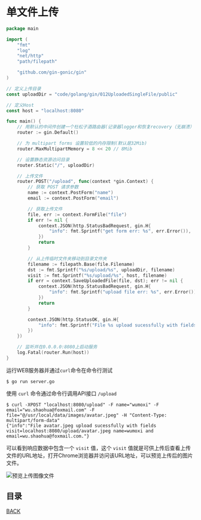 # 单文件上传

```go
package main

import (
	"fmt"
	"log"
	"net/http"
	"path/filepath"

	"github.com/gin-gonic/gin"
)

// 定义上传目录
const uploadDir = "code/golang/gin/012UploadedSingleFile/public"

// 定义Host
const host = "localhost:8080"

func main() {
	// 用默认的中间件创建一个杜松子酒路由器(记录器logger和恢复recovery（无崩溃）中间件)
	router := gin.Default()

	// 为 multipart forms 设置较低的内存限制(默认是32Mib)
	router.MaxMultipartMemory = 8 << 20 // 8Mib

	// 设置静态资源访问目录
	router.Static("/", uploadDir)

	// 上传文件
	router.POST("/upload", func(context *gin.Context) {
		// 获取 POST 请求参数
		name := context.PostForm("name")
		email := context.PostForm("email")

		// 获取上传文件
		file, err := context.FormFile("file")
		if err != nil {
			context.JSON(http.StatusBadRequest, gin.H{
				"info": fmt.Sprintf("get form err: %s", err.Error()),
			})
			return
		}

		// 从上传临时文件夹移动到目录文件夹
		filename := filepath.Base(file.Filename)
		dst := fmt.Sprintf("%s/upload/%s", uploadDir, filename)
		visit := fmt.Sprintf("%s/upload/%s", host, filename)
		if err = context.SaveUploadedFile(file, dst); err != nil {
			context.JSON(http.StatusBadRequest, gin.H{
				"info": fmt.Sprintf("upload file err: %s", err.Error()),
			})
			return
		}

		context.JSON(http.StatusOK, gin.H{
			"info": fmt.Sprintf("File %s upload sucessfully with fields visit=%s name=%s and email=%s.", file.Filename, visit, name, email),
		})
	})

	// 监听并在0.0.0.0:8080上启动服务
	log.Fatal(router.Run(host))
}
```

运行WEB服务器并通过`curl`命令在命令行测试

```shell
$ go run server.go
```

使用 `curl` 命令通过命令行调用API接口 `/upload`

```shell
$ curl -XPOST "localhost:8080/upload" -F name="wumoxi" -F email="wu.shaohua@foxmail.com" -F file="@/usr/local/data/images/avatar.jpeg" -H "Content-Type: multipart/form-data"
{"info":"File avatar.jpeg upload sucessfully with fields visit=localhost:8080/upload/avatar.jpeg name=wumoxi and email=wu.shaohua@foxmail.com."}
```

可以看到响应数据中包含一个 `visit` 值，这个 `visit` 值就是可供上传后查看上传文件的URL地址，打开Chrome浏览器并访问该URL地址，可以预览上传后的图片文件。

![预览上传图像文件](https://lucklit.oss-cn-beijing.aliyuncs.com/written/Snip20191218_65.png)

## 目录

[BACK](../gin-use.md)